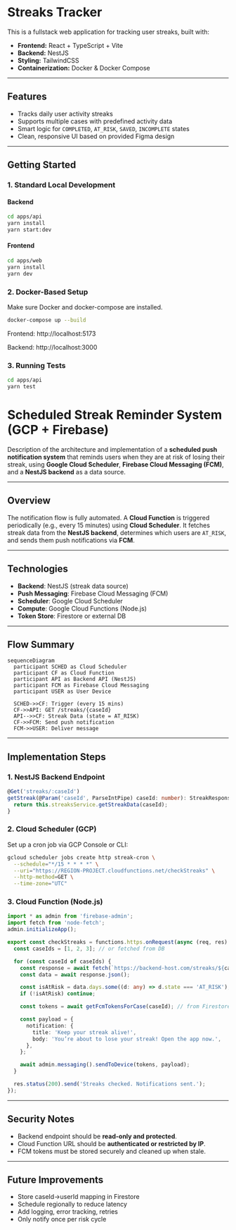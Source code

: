 # Streaks Tracker


This is a fullstack web application for tracking user streaks, built with:

- **Frontend:** React + TypeScript + Vite
- **Backend:** NestJS
- **Styling:** TailwindCSS
- **Containerization:** Docker & Docker Compose

---

## Features

- Tracks daily user activity streaks
- Supports multiple cases with predefined activity data
- Smart logic for `COMPLETED`, `AT_RISK`, `SAVED`, `INCOMPLETE` states
- Clean, responsive UI based on provided Figma design

---

## Getting Started

### 1. Standard Local Development

#### Backend
```bash
cd apps/api
yarn install
yarn start:dev
```

#### Frontend
```bash
cd apps/web
yarn install
yarn dev
```

### 2. Docker-Based Setup
Make sure Docker and docker-compose are installed.
```bash
docker-compose up --build
```
Frontend: http://localhost:5173

Backend: http://localhost:3000

### 3. Running Tests
```bash
cd apps/api
yarn test
```


# Scheduled Streak Reminder System (GCP + Firebase)

Description of the architecture and implementation of a **scheduled push notification system** that reminds users when they are at risk of losing their streak, using **Google Cloud Scheduler**, **Firebase Cloud Messaging (FCM)**, and a **NestJS backend** as a data source.

---

## Overview

The notification flow is fully automated. A **Cloud Function** is triggered periodically (e.g., every 15 minutes) using **Cloud Scheduler**. It fetches streak data from the **NestJS backend**, determines which users are `AT_RISK`, and sends them push notifications via **FCM**.

---

## Technologies

- **Backend**: NestJS (streak data source)
- **Push Messaging**: Firebase Cloud Messaging (FCM)
- **Scheduler**: Google Cloud Scheduler
- **Compute**: Google Cloud Functions (Node.js)
- **Token Store**: Firestore or external DB

---

## Flow Summary

```mermaid
sequenceDiagram
  participant SCHED as Cloud Scheduler
  participant CF as Cloud Function
  participant API as Backend API (NestJS)
  participant FCM as Firebase Cloud Messaging
  participant USER as User Device

  SCHED->>CF: Trigger (every 15 mins)
  CF->>API: GET /streaks/{caseId}
  API-->>CF: Streak Data (state = AT_RISK)
  CF->>FCM: Send push notification
  FCM->>USER: Deliver message
```

---

## Implementation Steps

### 1. NestJS Backend Endpoint

```ts
@Get('streaks/:caseId')
getStreak(@Param('caseId', ParseIntPipe) caseId: number): StreakResponseDto {
  return this.streaksService.getStreakData(caseId);
}
```

### 2. Cloud Scheduler (GCP)

Set up a cron job via GCP Console or CLI:

```bash
gcloud scheduler jobs create http streak-cron \
  --schedule="*/15 * * * *" \
  --uri="https://REGION-PROJECT.cloudfunctions.net/checkStreaks" \
  --http-method=GET \
  --time-zone="UTC"
```

### 3. Cloud Function (Node.js)

```ts
import * as admin from 'firebase-admin';
import fetch from 'node-fetch';
admin.initializeApp();

export const checkStreaks = functions.https.onRequest(async (req, res) => {
  const caseIds = [1, 2, 3]; // or fetched from DB

  for (const caseId of caseIds) {
    const response = await fetch(`https://backend-host.com/streaks/${caseId}`);
    const data = await response.json();

    const isAtRisk = data.days.some((d: any) => d.state === 'AT_RISK');
    if (!isAtRisk) continue;

    const tokens = await getFcmTokensForCase(caseId); // from Firestore

    const payload = {
      notification: {
        title: 'Keep your streak alive!',
        body: 'You’re about to lose your streak! Open the app now.',
      },
    };

    await admin.messaging().sendToDevice(tokens, payload);
  }

  res.status(200).send('Streaks checked. Notifications sent.');
});
```

---

## Security Notes

- Backend endpoint should be **read-only and protected**.
- Cloud Function URL should be **authenticated or restricted by IP**.
- FCM tokens must be stored securely and cleaned up when stale.

---

## Future Improvements

- Store caseId→userId mapping in Firestore
- Schedule regionally to reduce latency
- Add logging, error tracking, retries
- Only notify once per risk cycle



